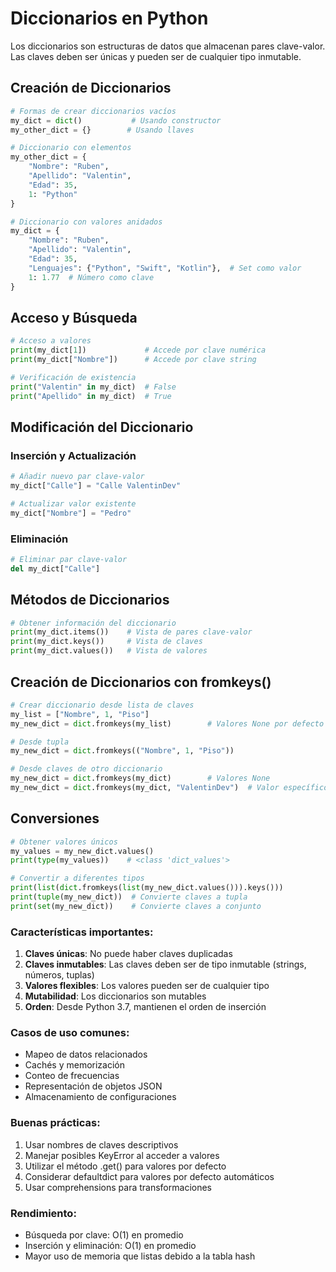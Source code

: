 # Diccionarios en Python

Los diccionarios son estructuras de datos que almacenan pares clave-valor. Las claves deben ser únicas y pueden ser de cualquier tipo inmutable.

## Creación de Diccionarios

```python
# Formas de crear diccionarios vacíos
my_dict = dict()           # Usando constructor
my_other_dict = {}        # Usando llaves

# Diccionario con elementos
my_other_dict = {
    "Nombre": "Ruben",
    "Apellido": "Valentin",
    "Edad": 35,
    1: "Python"
}

# Diccionario con valores anidados
my_dict = {
    "Nombre": "Ruben",
    "Apellido": "Valentin",
    "Edad": 35,
    "Lenguajes": {"Python", "Swift", "Kotlin"},  # Set como valor
    1: 1.77  # Número como clave
}
```

## Acceso y Búsqueda

```python
# Acceso a valores
print(my_dict[1])             # Accede por clave numérica
print(my_dict["Nombre"])      # Accede por clave string

# Verificación de existencia
print("Valentin" in my_dict)  # False
print("Apellido" in my_dict)  # True
```

## Modificación del Diccionario

### Inserción y Actualización
```python
# Añadir nuevo par clave-valor
my_dict["Calle"] = "Calle ValentinDev"

# Actualizar valor existente
my_dict["Nombre"] = "Pedro"
```

### Eliminación
```python
# Eliminar par clave-valor
del my_dict["Calle"]
```

## Métodos de Diccionarios

```python
# Obtener información del diccionario
print(my_dict.items())    # Vista de pares clave-valor
print(my_dict.keys())     # Vista de claves
print(my_dict.values())   # Vista de valores
```

## Creación de Diccionarios con fromkeys()

```python
# Crear diccionario desde lista de claves
my_list = ["Nombre", 1, "Piso"]
my_new_dict = dict.fromkeys(my_list)        # Valores None por defecto

# Desde tupla
my_new_dict = dict.fromkeys(("Nombre", 1, "Piso"))

# Desde claves de otro diccionario
my_new_dict = dict.fromkeys(my_dict)        # Valores None
my_new_dict = dict.fromkeys(my_dict, "ValentinDev")  # Valor específico
```

## Conversiones

```python
# Obtener valores únicos
my_values = my_new_dict.values()
print(type(my_values))    # <class 'dict_values'>

# Convertir a diferentes tipos
print(list(dict.fromkeys(list(my_new_dict.values())).keys()))
print(tuple(my_new_dict))  # Convierte claves a tupla
print(set(my_new_dict))    # Convierte claves a conjunto
```

### Características importantes:

1. **Claves únicas**: No puede haber claves duplicadas
2. **Claves inmutables**: Las claves deben ser de tipo inmutable (strings, números, tuplas)
3. **Valores flexibles**: Los valores pueden ser de cualquier tipo
4. **Mutabilidad**: Los diccionarios son mutables
5. **Orden**: Desde Python 3.7, mantienen el orden de inserción

### Casos de uso comunes:
- Mapeo de datos relacionados
- Cachés y memorización
- Conteo de frecuencias
- Representación de objetos JSON
- Almacenamiento de configuraciones

### Buenas prácticas:
1. Usar nombres de claves descriptivos
2. Manejar posibles KeyError al acceder a valores
3. Utilizar el método .get() para valores por defecto
4. Considerar defaultdict para valores por defecto automáticos
5. Usar comprehensions para transformaciones

### Rendimiento:
- Búsqueda por clave: O(1) en promedio
- Inserción y eliminación: O(1) en promedio
- Mayor uso de memoria que listas debido a la tabla hash